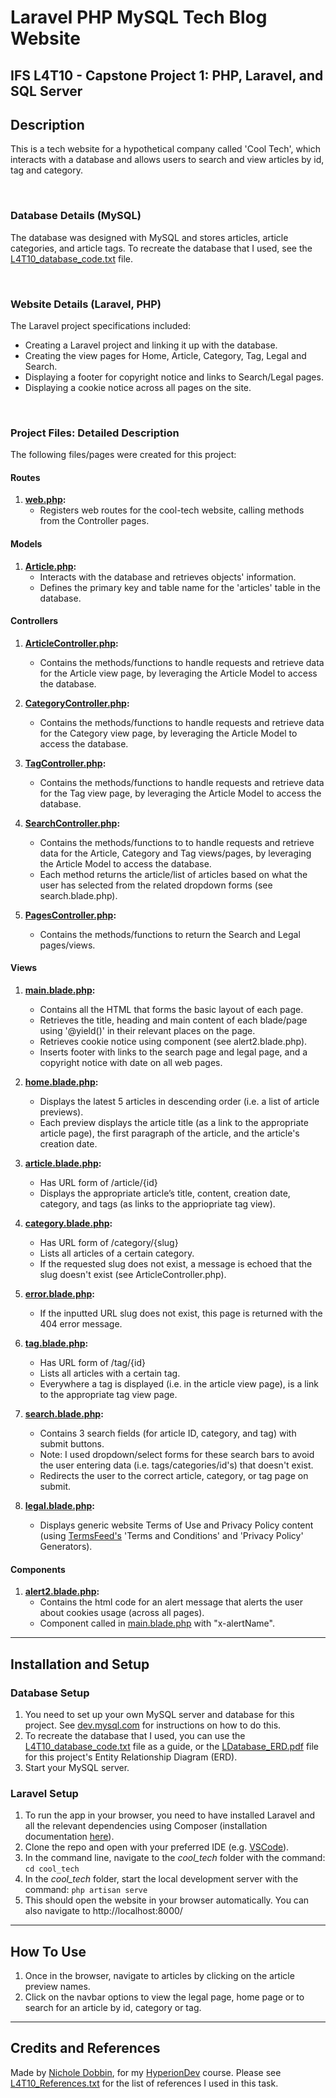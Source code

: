 # **Laravel PHP MySQL Tech Blog Website**

## **IFS L4T10 - Capstone Project 1: PHP, Laravel, and SQL Server**

## **Description**
This is a tech website for a hypothetical company called 'Cool Tech', which interacts with a database and allows users to search and view articles by id, tag and category.

<br>

### **Database Details (MySQL)** 
The database was designed with MySQL and stores articles, article categories, and article tags. 
To recreate the database that I used, see the [L4T10_database_code.txt](/L4T10_database_code.txt) file.

<br>

### **Website Details (Laravel, PHP)** 
The Laravel project specifications included:
* Creating a Laravel project and linking it up with the database.
* Creating the view pages for Home, Article, Category, Tag, Legal and Search.
* Displaying a footer for copyright notice and links to Search/Legal pages.
* Displaying a cookie notice across all pages on the site.

<br>

### **Project Files: Detailed Description**
The following files/pages were created for this project:
#### **Routes**
1. **[web.php](/cool_tech/routes/web.php):** 
    * Registers web routes for the cool-tech website, calling methods from the Controller pages.

#### **Models**
1. **[Article.php](/app/Models/Article.php):** 
    * Interacts with the database and retrieves objects' information.
    * Defines the primary key and table name for the 'articles' table in the database.

#### **Controllers**
1. **[ArticleController.php](/cool_tech/app/Http/Controllers/ArticleController.php):** 
    * Contains the methods/functions to handle requests and retrieve data for the Article view page, by leveraging the Article Model to access the database.

2. **[CategoryController.php](/cool_tech/app/Http/Controllers/CategoryController.php):** 
    * Contains the methods/functions to handle requests and retrieve data for the Category view page, by leveraging the Article Model to access the database.

3. **[TagController.php](/cool_tech/app/Http/Controllers/TagController.php):** 
    * Contains the methods/functions to handle requests and retrieve data for the Tag view page, by leveraging the Article Model to access the database.

4. **[SearchController.php](/cool_tech/app/Http/Controllers/SearchController.php):** 
    * Contains the methods/functions to to handle requests and retrieve data for the Article, Category and Tag views/pages, by leveraging the Article Model to access the database.
    * Each method returns the article/list of articles based on what the user has selected from the related dropdown forms (see search.blade.php).

5. **[PagesController.php](/app/Http/Controllers/PagesController.php):** 
    * Contains the methods/functions to return the Search and Legal pages/views.

#### **Views**
1. **[main.blade.php](/cool_tech/resources/views/main.blade.php):** 
    * Contains all the HTML that forms the basic layout of each page.
    * Retrieves the title, heading and main content of each blade/page using '@yield()' in their relevant places on the page.
    * Retrieves cookie notice using component (see alert2.blade.php).
    * Inserts footer with links to the search page and legal page, and a copyright notice with date on all web pages.

2. **[home.blade.php](/cool_tech/resources/views/pages/home.blade.php):** 
    * Displays the latest 5 articles in descending order (i.e. a list of article previews).
    * Each preview displays the article title (as a link to the appropriate article page), the first paragraph of the article, and the article's creation date.

3. **[article.blade.php](/cool_tech/resources/views/pages/article.blade.php):** 
    * Has URL form of /article/{id}
    * Displays the appropriate article’s title, content, creation date, category, and tags (as links to the appriopriate tag view). 

4. **[category.blade.php](/cool_tech/resources/views/pages/category.blade.php):** 
    * Has URL form of /category/{slug}
    * Lists all articles of a certain category.
    * If the requested slug does not exist, a message is echoed that the slug doesn't exist (see ArticleController.php). 

5. **[error.blade.php](/cool_tech/resources/views/pages/legal.blade.php):** 
    * If the inputted URL slug does not exist, this page is returned with the 404 error message.

6. **[tag.blade.php](/cool_tech/resources/views/pages/tag.blade.php):** 
    * Has URL form of /tag/{id}
    * Lists all articles with a certain tag.
    * Everywhere a tag is displayed (i.e. in the article view page), is a link to the appropriate tag view page.

7. **[search.blade.php](/cool_tech/resources/views/pages/search.blade.php):** 
    * Contains 3 search fields (for article ID, category, and tag) with submit buttons. 
    * Note: I used dropdown/select forms for these search bars to avoid the user entering data (i.e. tags/categories/id's) that doesn't exist.
    * Redirects the user to the correct article, category, or tag page on submit.

8. **[legal.blade.php](/cool_tech/resources/views/pages/legal.blade.php):** 
    * Displays generic website Terms of Use and Privacy Policy content (using [TermsFeed's](https://www.termsfeed.com) 'Terms and Conditions' and 'Privacy Policy' Generators).

#### **Components**
1. **[alert2.blade.php](/cool_tech/resources/views/components/alert2.blade.php):** 
    * Contains the html code for an alert message that alerts the user about cookies usage (across all pages).
    * Component called in [main.blade.php](/cool_tech/resources/views/main.blade.php) with "x-alertName".

<hr>

## **Installation and Setup**
### **Database Setup**
1. You need to set up your own MySQL server and database for this project. See [dev.mysql.com](https://dev.mysql.com/doc/mysql-getting-started/en/) for instructions on how to do this.
2. To recreate the database that I used, you can use the [L4T10_database_code.txt](/L4T10_database_code.txt) file as a guide, or the [LDatabase_ERD.pdf](/Database_ERD.pdf) file for this project's Entity Relationship Diagram (ERD).
3. Start your MySQL server.

### **Laravel Setup**
1. To run the app in your browser, you need to have installed Laravel and all the relevant dependencies using Composer (installation documentation [here](https://laravel.com/docs/5.4/installation#installation)).
2. Clone the repo and open with your preferred IDE (e.g. [VSCode](https://code.visualstudio.com/docs/setup/setup-overview)).
2. In the command line, navigate to the *cool_tech* folder with the command: `cd cool_tech` 
3. In the *cool_tech*  folder, start the local development server with the command: `php artisan serve`
4. This should open the website in your browser automatically. You can also navigate to http://localhost:8000/

<hr>

## **How To Use**
1. Once in the browser, navigate to articles by clicking on the article preview names.
2. Click on the navbar options to view the legal page, home page or to search for an article by id, category or tag.

<hr>

## **Credits and References**
Made by [Nichole Dobbin](https://github.com/nicholedobbin), for my [HyperionDev](https://www.hyperiondev.com/) course.
Please see [L4T10_References.txt](L4T10_References.txt) for the list of references I used in this task.
